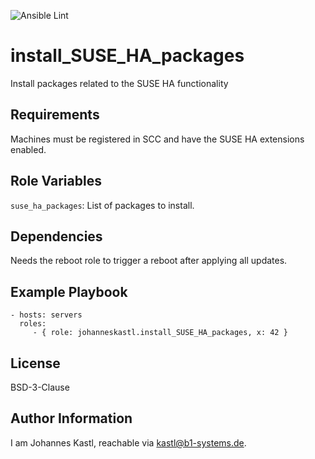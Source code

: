 ![Ansible Lint](https://github.com/johanneskastl/ansible-role-install_SUSE_HA_packages/workflows/Ansible%20Lint/badge.svg)

install_SUSE_HA_packages
=========

Install packages related to the SUSE HA functionality 

Requirements
------------

Machines must be registered in SCC and have the SUSE HA extensions enabled.

Role Variables
--------------

`suse_ha_packages`: List of packages to install.

Dependencies
------------

Needs the reboot role to trigger a reboot after applying all updates.

Example Playbook
----------------

    - hosts: servers
      roles:
         - { role: johanneskastl.install_SUSE_HA_packages, x: 42 }

License
-------

BSD-3-Clause

Author Information
------------------

I am Johannes Kastl, reachable via kastl@b1-systems.de.
